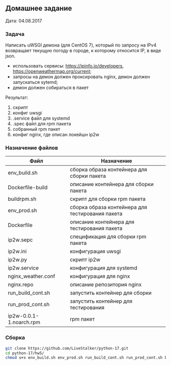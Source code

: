 ## Домашнее задание

Дата: 04.08.2017

### Задача

Написать uWSGI демона (для CentOS 7), который по запросу на IPv4 возвращает текущую погоду в городе, 
к которому относится IP, в виде json.

* использовать сервисы: https://ipinfo.io/developers, https://openweathermap.org/current;
* запросы на демон должен проксировать nginx, демон должен запускаться sytemd;
* демон должен собираться в пакет

Результат:

1. скрипт
2. конфиг uwsgi
3. .service файл для systemd
4. .spec файл для rpm пакета
5. собранный rpm пакет
6. конфиг nginx, где описан локейшн ip2w


### Назначение файлов

| Файл | Назначение |
| ---|---|
| env_build.sh | сборка образа контейнера для сборки пакета |
| Dockerfile-build | описание контейнера для сборки пакета |
| buildrpm.sh | скрипт для сборки rpm пакета |
| env_prod.sh |  сборка образа контейнера для тестирования пакета|
| Dockerfile |  описание контейнера для тестирования пакета|
| ip2w.sepc | спецификация для сборки rpm пакета |
| ip2w.ini | конфигурация uwsgi |
| ip2w.py | скрипт ip2w |
| ip2w.service | конфигурация для systemd |
| nginx_weather.conf | конфигурация для nginx |
| nginx.repo | описание репозитория nginx |
| run_build_cont.sh | запустить контейнер для сборки |
| run_prod_cont.sh | запустить контейнер для тестирования |
| ip2w-0.0.1-1.noarch.rpm | rpm пакет |

### Сборка

```bash
git clone https://github.com/LiveStalker/python-17.git
cd python-17/hw5/
chmod u+x env_build.sh env_prod.sh run_build_cont.sh run_prod_cont.sh buildrpm.sh
```
